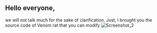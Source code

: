 Hello everyone, 
--------------------
we will not talk much for the sake of clarification. Just, I brought you the source code of Venom rat that you can modify
![Screenshot_2](https://github.com/user-attachments/assets/f671b813-9fb8-4eb7-8939-9b36a52bc77a)

